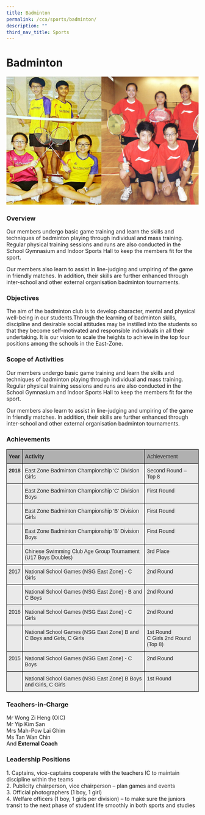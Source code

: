 ```yaml
---
title: Badminton
permalink: /cca/sports/badminton/
description: ""
third_nav_title: Sports
---
```

Badminton
=========

![Badminton](/images/Badminton.jpg)

### Overview

Our members undergo basic game training and learn the skills and techniques of badminton playing through individual and mass training. Regular physical training sessions and runs are also conducted in the School Gymnasium and Indoor Sports Hall to keep the members fit for the sport. 

  

Our members also learn to assist in line-judging and umpiring of the game in friendly matches. In addition, their skills are further enhanced through inter-school and other external organisation badminton tournaments.

  

### Objectives

The aim of the badminton club is to develop character, mental and physical well-being in our students.Through the learning of badminton skills, discipline and desirable social attitudes may be instilled into the students so that they become self-motivated and responsible individuals in all their undertaking. It is our vision to scale the heights to achieve in the top four positions among the schools in the East-Zone.  

  

### Scope of Activities

Our members undergo basic game training and learn the skills and techniques of badminton playing through individual and mass training. Regular physical training sessions and runs are also conducted in the School Gymnasium and Indoor Sports Hall to keep the members fit for the sport.

  

Our members also learn to assist in line-judging and umpiring of the game in friendly matches. In addition, their skills are further enhanced through inter-school and other external organisation badminton tournaments.

  

### Achievements

<style type="text/css">
.tg  {border-collapse:collapse;border-spacing:0;}
.tg td{border-color:black;border-style:solid;border-width:1px;font-family:Arial, sans-serif;font-size:14px;
  overflow:hidden;padding:10px 5px;word-break:normal;}
.tg th{border-color:black;border-style:solid;border-width:1px;font-family:Arial, sans-serif;font-size:14px;
  font-weight:normal;overflow:hidden;padding:10px 5px;word-break:normal;}
.tg .tg-y7qa{background-color:#EAEAEA;color:#222;text-align:left;vertical-align:top}
.tg .tg-1xc9{background-color:#B0B0B0;color:#222;font-weight:bold;text-align:left;vertical-align:top}
.tg .tg-laxs{background-color:#EAEAEA;text-align:left;vertical-align:middle}
.tg .tg-cduw{background-color:#B0B0B0;color:#222;text-align:left;vertical-align:top}
.tg .tg-rj1p{background-color:#EAEAEA;color:#222;font-weight:bold;text-align:left;vertical-align:top}
</style>
<table class="tg">
<thead>
  <tr>
    <th class="tg-1xc9"><span style="color:#222">Year</span></th>
    <th class="tg-1xc9"><span style="color:#222">Activity</span></th>
    <th class="tg-cduw"><span style="color:#222">Achievement</span></th>
  </tr>
</thead>
<tbody>
  <tr>
    <td class="tg-rj1p"><span style="color:#222"> 2018</span></td>
    <td class="tg-y7qa"><span style="color:#222">East Zone Badminton Championship 'C' Division Girls</span></td>
    <td class="tg-y7qa"><span style="color:#222">Second Round – Top 8</span></td>
  </tr>
  <tr>
    <td class="tg-rj1p"> </td>
    <td class="tg-y7qa"><span style="color:#222">East Zone Badminton Championship 'C' Division Boys</span></td>
    <td class="tg-y7qa"><span style="color:#222">First Round</span></td>
  </tr>
  <tr>
    <td class="tg-rj1p"> </td>
    <td class="tg-y7qa"><span style="color:#222">East Zone Badminton Championship 'B' Division Girls</span></td>
    <td class="tg-y7qa"><span style="color:#222">First Round</span></td>
  </tr>
  <tr>
    <td class="tg-rj1p"> </td>
    <td class="tg-y7qa"><span style="color:#222">East Zone Badminton Championship 'B' Division Boys</span></td>
    <td class="tg-y7qa"><span style="color:#222">First Round</span></td>
  </tr>
  <tr>
    <td class="tg-rj1p"> </td>
    <td class="tg-y7qa"><span style="color:#222">Chinese Swimming Club Age Group Tournament (U17 Boys Doubles) </span></td>
    <td class="tg-y7qa"><span style="color:#222">3</span>rd Place</td>
  </tr>
  <tr>
    <td class="tg-y7qa"><span style="color:#222"> </span>2017</td>
    <td class="tg-y7qa"><span style="color:#222">National School Games (NSG East Zone) - C Girls</span></td>
    <td class="tg-y7qa"><span style="color:#222">2nd Round</span></td>
  </tr>
  <tr>
    <td class="tg-y7qa"><span style="color:#222"> </span></td>
    <td class="tg-y7qa"><span style="color:#222">National School Games (NSG East Zone) - B and C Boys</span></td>
    <td class="tg-y7qa"><span style="color:#222">2nd Round</span></td>
  </tr>
  <tr>
    <td class="tg-y7qa"><span style="color:#222"> </span>2016</td>
    <td class="tg-y7qa"><span style="color:#222">National School Games (NSG East Zone) - C Girls</span></td>
    <td class="tg-y7qa"><span style="color:#222">2nd Round</span></td>
  </tr>
  <tr>
    <td class="tg-laxs"></td>
    <td class="tg-y7qa"><span style="color:#222">National School Games (NSG East Zone) B and C Boys and Girls, C Girls</span></td>
    <td class="tg-y7qa"><span style="color:#222">1st Round</span><br><span style="color:#222">C Girls 2nd Round (Top 8)</span></td>
  </tr>
  <tr>
    <td class="tg-y7qa"><span style="color:#222"> </span>2015</td>
    <td class="tg-y7qa"><span style="color:#222">National School Games (NSG East Zone) - C Boys</span></td>
    <td class="tg-y7qa"><span style="color:#222">2nd Round </span></td>
  </tr>
  <tr>
    <td class="tg-y7qa"><span style="color:#222"> </span></td>
    <td class="tg-y7qa"><span style="color:#222">National School Games (NSG East Zone) B Boys and Girls, C Girls</span></td>
    <td class="tg-y7qa"><span style="color:#222">1st Round </span></td>
  </tr>
</tbody>
</table>


### Teachers-in-Charge  

Mr Wong Zi Heng (OIC) <br>
Mr Yip Kim San <br>
Mrs Mah-Pow Lai Ghim  <br>
Ms Tan Wan Chin <br>
And <b>External Coach</b>  

### Leadership Positions

1\.  Captains, vice-captains cooperate with the teachers IC to maintain discipline within the teams <br>
2\.  Publicity chairperson, vice chairperson – plan games and events <br>
3\.  Official photographers (1 boy, 1 girl) <br>
4\.  Welfare officers (1 boy, 1 girls per division) – to make sure the juniors transit to the next phase of student life smoothly in both sports and studies